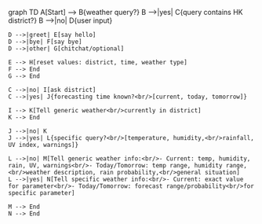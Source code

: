 graph TD
    A[Start] --> B{weather query?}
    B -->|yes| C{query contains HK district?}
    B -->|no| D{user input}
    
    D -->|greet| E[say hello]
    D -->|bye| F[say bye]
    D -->|other| G[chitchat/optional]
    
    E --> H[reset values: district, time, weather type]
    F --> End
    G --> End
    
    C -->|no| I[ask district]
    C -->|yes| J{forecasting time known?<br/>[current, today, tomorrow]}
    
    I --> K[Tell generic weather<br/>currently in district]
    K --> End
    
    J -->|no| K
    J -->|yes| L{specific query?<br/>[temperature, humidity,<br/>rainfall, UV index, warnings]}
    
    L -->|no| M[Tell generic weather info:<br/>- Current: temp, humidity, rain, UV, warnings<br/>- Today/Tomorrow: temp range, humidity range,<br/>weather description, rain probability,<br/>general situation]
    L -->|yes| N[Tell specific weather info:<br/>- Current: exact value for parameter<br/>- Today/Tomorrow: forecast range/probability<br/>for specific parameter]
    
    M --> End
    N --> End